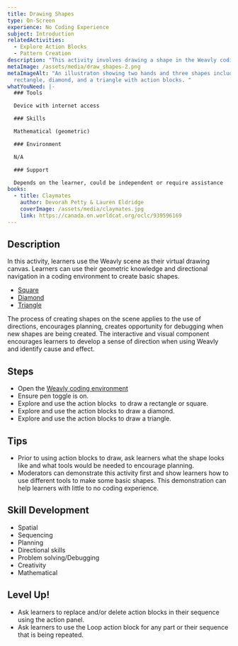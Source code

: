 ```yaml
---
title: Drawing Shapes
type: On-Screen
experience: No Coding Experience
subject: Introduction
relatedActivities:
  - Explore Action Blocks
  - Pattern Creation
description: "This activity involves drawing a shape in the Weavly coding environment. "
metaImage: /assets/media/draw_shapes-2.png
metaImageAlt: "An illustraton showing two hands and three shapes including a
  rectangle, diamond, and a triangle with action blocks. "
whatYouNeed: |-
  ### Tools

  Device with internet access

  ### Skills

  Mathematical (geometric)

  ### Environment

  N/A

  ### Support

  Depends on the learner, could be independent or require assistance
books:
  - title: Claymates
    author: Devorah Petty & Lauren Eldridge
    coverImage: /assets/media/claymates.jpg
    link: https://canada.on.worldcat.org/oclc/939596169
---
```

## Description

In this activity, learners use the Weavly scene as their virtual drawing canvas. Learners can use their geometric knowledge and directional navigation in a coding environment to create basic shapes. 

* [Square](https://create.weavly.org/?v=1.4&t=default&w=Sketchpad&p=1b1b1b1b&c=abbabbbbbbcbcacacab&d=&s=abb)
* [Diamond](https://create.weavly.org/?v=1.4&t=default&w=Sketchpad&p=A1b1b1b1ba&c=abbabbabacbcbbcbcab&d=&s=abb)
* [Triangle](https://create.weavly.org/?v=1.4&t=default&w=Sketchpad&p=1BA1BA1B&c=abbabbbbbaaaaab&d=&s=abb)

The process of creating shapes on the scene applies to the use of directions, encourages planning, creates opportunity for debugging when new shapes are being created. The interactive and visual component encourages learners to develop a sense of direction when using Weavly and identify cause and effect.

## Steps

* Open the [Weavly coding environment](https://create.weavly.org/?v=1.6&t=default&w=Sketchpad&p=&c=abb&d=&s=abb)
* Ensure pen toggle is on.
* Explore and use the action blocks  to draw a rectangle or square.
* Explore and use the action blocks to draw a diamond.
* Explore and use the action blocks to draw a triangle.

## Tips

* Prior to using action blocks to draw, ask learners what the shape looks like and what tools would be needed to encourage planning.
* Moderators can demonstrate this activity first and show learners how to use different tools to make some basic shapes. This demonstration can help learners with little to no coding experience.

## Skill Development

* Spatial 
* Sequencing
* Planning
* Directional skills
* Problem solving/Debugging
* Creativity
* Mathematical

## Level Up!

* Ask learners to replace and/or delete action blocks in their sequence using the action panel.
* Ask learners to use the Loop action block for any part or their sequence that is being repeated.

<img src="https://code.org/api/hour/begin_idr_shapes.png" class="visually-hidden" alt="" width="0" height="0" />